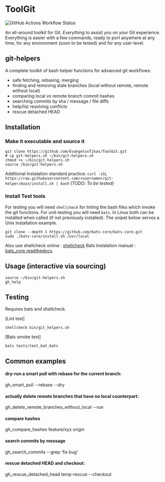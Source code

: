 # ToolGit 

![GitHub Actions Workflow Status](https://img.shields.io/github/actions/workflow/status/EvangelosTikas/ToolGit/.github/workflows/ci.yml)

An all-around toolkit for Git. 
*Everything* to assist you on your Git experience.
Everything is easier with a  few commands, ready to port anywhere at any time, for any environment (soon to be tested)
and for any user-level.


## git-helpers

A complete toolkit of bash helper functions for advanced git workflows:
- safe fetching, rebasing, merging
- finding and removing stale branches (local without remote, remote without local)
- comparing local vs remote branch commit hashes
- searching commits by sha / message / file diffs
- help/list resolving conflicts
- rescue detached HEAD

## Installation

  ### Make it executable and source it
  ```
  git clone https://github.com/EvangelosTikas/ToolGit.git
  # cp git-helpers.sh ~/bin/git-helpers.sh
  chmod +x ~/bin/git-helpers.sh
  source /bin/git-helpers.sh
  ```
  Additional Instalation standard practice:
  `curl -sSL https://raw.githubusercontent.com/<username>/git-helper/main/install.sh | bash`
  (TODO: *To be tested*)

  
  ### Install Test tools

  For testing you will need `shellcheck` for linting the bash files which invoke the git functions. For unit-testing you will need
  `bats`. In Linux both can be installed when called (if not previously installed). 
  The snipet below serves a Unix installation example.
  ```[Linux]
  git clone --depth 1 https://github.com/bats-core/bats-core.git
  sudo ./bats-core/install.sh /usr/local
  ```
  Also use shellcheck online : [shellcheck](https://www.shellcheck.net/)
  Bats Instalation manual : [bats_core.readthedocs](https://bats-core.readthedocs.io/en/stable/installation.html).
  
  
## Usage (interactive via sourcing)

  ```
  source ~/bin/git-helpers.sh
  gh_help
  ```

## Testing 
  Requires bats and shellcheck.

  [Lint test]
  ```
  shellcheck bin/git_helpers.sh 
  ```

  [Bats smoke test]
  ```
  bats tests/test_bat.bats  
  ```
  
## Common examples
  #### dry-run a smart pull with rebase for the current branch:
  gh_smart_pull --rebase --dry

  #### actually delete remote branches that have no local counterpart:
  gh_delete_remote_branches_without_local --run

  #### compare hashes
  gh_compare_hashes feature/xyz origin

  #### search commits by message
  gh_search_commits --grep 'fix bug' 

  #### rescue detached HEAD and checkout:
  gh_rescue_detached_head temp-rescue --checkout
